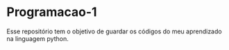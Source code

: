 # Programacao-1
Esse repositório tem o objetivo de guardar os códigos do meu aprendizado na linguagem python.

